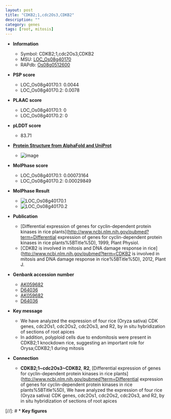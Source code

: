 ```yaml
---
layout: post
title: "CDKB2;1,cdc2Os3,CDKB2"
description: ""
category: genes
tags: [root, mitosis]
---
```


* **Information**  
    + Symbol: CDKB2;1,cdc2Os3,CDKB2  
    + MSU: [LOC_Os08g40170](http://rice.plantbiology.msu.edu/cgi-bin/ORF_infopage.cgi?orf=LOC_Os08g40170)  
    + RAPdb: [Os08g0512600](http://rapdb.dna.affrc.go.jp/viewer/gbrowse_details/irgsp1?name=Os08g0512600)  

* **PSP score**  
    + LOC_Os08g40170.1: 0.0044 
    + LOC_Os08g40170.2: 0.0078 

* **PLAAC score**  
    + LOC_Os08g40170.1: 0 
    + LOC_Os08g40170.2: 0 

* **pLDDT score**
    + 83.71

* **[Protein Structure from AlphaFold and UniProt](https://www.uniprot.org/uniprotkb/Q0J4I1/entry#structure)**
    + ![image](https://ricepsp.github.io/images/Q0/AF-Q0J4I1-F1.png)

* **MolPhase score**
    + LOC_Os08g40170.1: 0.00073164
    + LOC_Os08g40170.2: 0.00029849

* **MolPhase Result**
    + ![LOC_Os08g40170.1](https://304243504.github.io/Pictures/LOC_Os08g/LOC_Os08g40170.1.png)
    + ![LOC_Os08g40170.2](https://304243504.github.io/Pictures/LOC_Os08g/LOC_Os08g40170.2.png)

* **Publication**  
    + [Differential expression of genes for cyclin-dependent protein kinases in rice plants](http://www.ncbi.nlm.nih.gov/pubmed?term=Differential expression of genes for cyclin-dependent protein kinases in rice plants%5BTitle%5D), 1999, Plant Physiol.
    + [CDKB2 is involved in mitosis and DNA damage response in rice](http://www.ncbi.nlm.nih.gov/pubmed?term=CDKB2 is involved in mitosis and DNA damage response in rice%5BTitle%5D), 2012, Plant J.

* **Genbank accession number**  
    + [AK059682](http://www.ncbi.nlm.nih.gov/nuccore/AK059682)
    + [D64036](http://www.ncbi.nlm.nih.gov/nuccore/D64036)
    + [AK059682](http://www.ncbi.nlm.nih.gov/nuccore/AK059682)
    + [D64036](http://www.ncbi.nlm.nih.gov/nuccore/D64036)

* **Key message**  
    + We have analyzed the expression of four rice (Oryza sativa) CDK genes, cdc2Os1, cdc2Os2, cdc2Os3, and R2, by in situ hybridization of sections of root apices
    + In addition, polyploid cells due to endomitosis were present in CDKB2;1 knockdown rice, suggesting an important role for Orysa;CDKB2;1 during mitosis

* **Connection**  
    + __CDKB2;1~cdc2Os3~CDKB2__, __R2__, [Differential expression of genes for cyclin-dependent protein kinases in rice plants](http://www.ncbi.nlm.nih.gov/pubmed?term=Differential expression of genes for cyclin-dependent protein kinases in rice plants%5BTitle%5D), We have analyzed the expression of four rice (Oryza sativa) CDK genes, cdc2Os1, cdc2Os2, cdc2Os3, and R2, by in situ hybridization of sections of root apices

[//]: # * **Key figures**  


